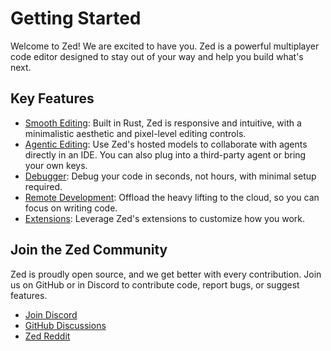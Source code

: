# Getting Started

Welcome to Zed! We are excited to have you. Zed is a powerful multiplayer code editor designed to stay out of your way and help you build what's next.

## Key Features

- [Smooth Editing](./configuring-zed.md): Built in Rust, Zed is responsive and intuitive, with a minimalistic aesthetic and pixel-level editing controls.
- [Agentic Editing](./ai/overview.md): Use Zed's hosted models to collaborate with agents directly in an IDE. You can also plug into a third-party agent or bring your own keys.
- [Debugger](./debugger.md): Debug your code in seconds, not hours, with minimal setup required.
- [Remote Development](./remote-development.md): Offload the heavy lifting to the cloud, so you can focus on writing code.
- [Extensions](./extensions.md): Leverage Zed's extensions to customize how you work.

## Join the Zed Community

Zed is proudly open source, and we get better with every contribution. Join us on GitHub or in Discord to contribute code, report bugs, or suggest features.

- [Join Discord](https://discord.com/invite/zedindustries)
- [GitHub Discussions](https://github.com/zed-industries/zed/discussions)
- [Zed Reddit](https://www.reddit.com/r/ZedEditor)
